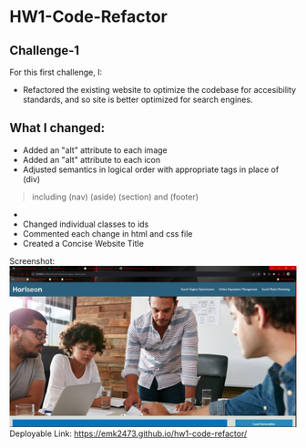 # HW1-Code-Refactor
## Challenge-1
For this first challenge, I:
- Refactored the existing website to optimize the codebase for accesibility standards, and so site is better optimized for search engines.

## What I changed:
- Added an "alt" attribute to each image
- Added an "alt" attribute to each icon
- Adjusted semantics in logical order with appropriate tags in place of (div)
> including (nav) (aside) (section) and (footer)
- 
- Changed individual classes to ids
- Commented each change in html and css file
- Created a Concise Website Title

Screenshot:
![Alt text](image.png)
Deployable Link:
https://emk2473.github.io/hw1-code-refactor/